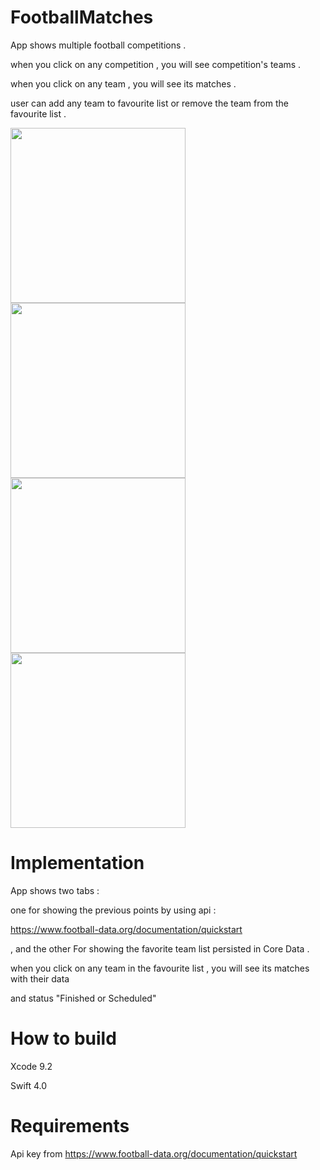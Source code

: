 # FootballMatches

 App shows multiple football competitions .
 
 when you click on any competition , you will see competition's teams .
 
 when you click on any team , you will see its matches .
 
 user can add any team to favourite list or remove the team from the favourite list .
 
 
<img src="https://user-images.githubusercontent.com/14795838/53306582-930f9580-3897-11e9-8249-e89876e74064.png" width="280">

<img src="https://user-images.githubusercontent.com/14795838/53306564-5a6fbc00-3897-11e9-8bc2-0cbe2562e187.png" width="280">

<img src="https://user-images.githubusercontent.com/14795838/53306570-6a879b80-3897-11e9-9c0e-0198d088d2a5.png" width="280">

<img src="https://user-images.githubusercontent.com/14795838/53306574-707d7c80-3897-11e9-8f91-7b15b4802a54.png" width="280">



# Implementation 

App shows two tabs : 

one for showing the previous points by using api :

https://www.football-data.org/documentation/quickstart

, and the other For showing the favorite team list persisted in Core Data .

when you click on any team in the favourite list , you will see its matches with their data 

and status "Finished or Scheduled" 

# How to build

Xcode 9.2

Swift 4.0

# Requirements

Api key from https://www.football-data.org/documentation/quickstart

